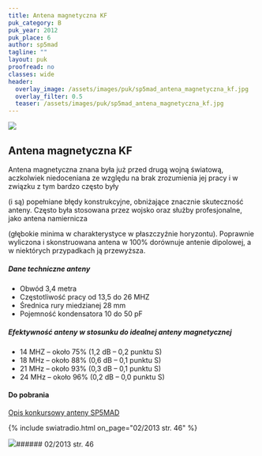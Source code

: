 ```yaml
---
title: Antena magnetyczna KF
puk_category: B
puk_year: 2012
puk_place: 6
author: sp5mad
tagline: ""
layout: puk
proofread: no
classes: wide
header:
  overlay_image: /assets/images/puk/sp5mad_antena_magnetyczna_kf.jpg
  overlay_filter: 0.5
  teaser: /assets/images/puk/sp5mad_antena_magnetyczna_kf.jpg
---
```






 



![](assets/data/img/projects/2012-6-0.jpg) 



Antena magnetyczna KF
---------------------





 Antena magnetyczna znana była już przed drugą wojną światową, aczkolwiek niedoceniana ze względu na brak zrozumienia jej pracy i w związku z tym bardzo często były

 (i są) popełniane błędy konstrukcyjne, obniżające znacznie skuteczność anteny. Często była stosowana przez wojsko oraz służby profesjonalne, jako antena namiernicza

 (głębokie minima w charakterystyce w płaszczyźnie horyzontu). Poprawnie wyliczona i skonstruowana antena w 100% dorównuje antenie dipolowej, a w niektórych przypadkach ją przewyższa.




##### Dane techniczne anteny




* Obwód 3,4 metra
* Częstotliwość pracy od 13,5 do 26 MHZ
* Średnica rury miedzianej 28 mm
* Pojemność kondensatora 10 do 50 pF




##### Efektywność anteny w stosunku do idealnej anteny magnetycznej




* 14 MHZ – około 75% (1,2 dB – 0,2 punktu S)
* 18 MHz – około 88% (0,6 dB – 0,1 punktu S)
* 21 MHz – około 93% (0,3 dB – 0,1 punktu S)
* 24 MHz – około 96% (0,2 dB – 0,0 punktu S)





#### Do pobrania

[Opis konkursowy anteny SP5MAD](/assets/bin/SP5MAD_Antena-magnetyczna-13.5-26-MHz.pdf)


{% include swiatradio.html on_page="02/2013 str. 46" %}

![](assets/img/logo/sr_logo_s.jpg)###### 02/2013 str. 46

 





 


